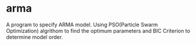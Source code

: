 # arma
A program to specify ARMA model.
Using PSO(Particle Swarm Optimization) algrithom to find the optimum parameters and BIC Criterion to determine model order.
